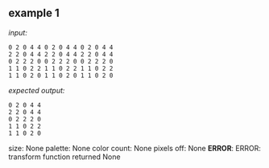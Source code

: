 
## example 1
*input:*
```
0 2 0 4 4 0 2 0 4 4 0 2 0 4 4
2 2 0 4 4 2 2 0 4 4 2 2 0 4 4
0 2 2 2 0 0 2 2 2 0 0 2 2 2 0
1 1 0 2 2 1 1 0 2 2 1 1 0 2 2
1 1 0 2 0 1 1 0 2 0 1 1 0 2 0
```
*expected output:*
```
0 2 0 4 4
2 2 0 4 4
0 2 2 2 0
1 1 0 2 2
1 1 0 2 0
```
size: None
palette: None
color count: None
pixels off: None
**ERROR**: ERROR: transform function returned None
